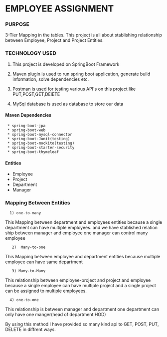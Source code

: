 # EMPLOYEE ASSIGNMENT
### PURPOSE
3-Tier Mapping in the tables. This project is all about stablishing relationship between 
Employee, Project and Project Entities.

### TECHNOLOGY USED
1) This project is developed on SpringBoot Framework

2) Maven plugin is used to run spring boot application, generate build information, solve dependencies etc.
3) Postman is used for testing various API's on this project like PUT,POST,GET,DElETE
4) MySql database is used as database to store our data 

#### Maven Dependencies 
     * spring-boot-jpa
     * spring-boot-web
     * spring-boot-mysql-connector
     * spring-boot-Junit(testing)
     * spring-boot-mockito(testing)
     * spring-boot-starter-security
     * spring-boot-thymeleaf

#### Entities
 
* Employee
* Project 
* Department
* Manager

### Mapping Between Entities
      1) one-to-many 
This  Mapping between department and employees entities because a single 
department can have multiple employees. and we have stablished relation ship between manager 
and employee one manager can control many employee
      
       2)  Many-to-one 
This Mapping between employee and department entities because multiple 
employee can have same department 
 
       3) Many-to-Many
This relationship between employee-project and project and employee 
because a single employee can have multiple project and a single project 
can be assigned to multiple employees.

      4) one-to-one
This relationship is between manager and department one department can only have one manger(head of department HOD)




By using this method I have provided so many kind api 
to GET, POST, PUT, DELETE in diffrent ways. 


